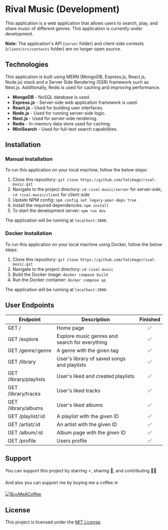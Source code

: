 # Rival Music (Development)

This application is a web application that allows users to search, play, and share music of different genres. This application is currently under development.

**Note:** The application's API (`server` folder) and client-side contexts (`client/src/contexts` folder) are no longer open source.

## Technologies

This application is built using MERN (MongoDB, Express.js, React.js, Node.js) stack and a Server Side Rendering (SSR) framework such as Next.js. Additionally, Redis is used for caching and improving performance.

* **MongoDB** - NoSQL database is used.
* **Express.js** - Server-side web application framework is used.
* **React.js** - Used for building user interfaces.
* **Node.js** - Used for running server-side logic.
* **Next.js** - Used for server-side rendering.
* **Redis** - In-memory data store used for caching.
* **MiniSearch** - Used for full-text search capabilities.

## Installation

### Manual Installation

To run this application on your local machine, follow the below steps:

1. Clone this repository: `git clone https://github.com/fatihege/rival-music.git`
2. Navigate to the project directory: `cd rival-music/server` for server-side, `cd rival-music/client` for client-side
3. Update NPM config: `npm config set legacy-peer-deps true`
4. Install the required dependencies: `npm install`
5. To start the development server: `npm run dev`

The application will be running at `localhost:3000`.

### Docker Installation

To run this application on your local machine using Docker, follow the below steps:

1. Clone this repository: `git clone https://github.com/fatihege/rival-music.git`
2. Navigate to the project directory: `cd rival-music`
3. Build the Docker image: `docker compose build`
4. Run the Docker container: `docker compose up`

The application will be running at `localhost:3000`.

## User Endpoints

| Endpoint               | Description                                    | Finished |
|------------------------|------------------------------------------------|:--------:|
| GET /                  | Home page                                      |    ✅    |
| GET /explore           | Explore music genres and search for everything |    ✅    |
| GET /genre/:genre      | A genre with the given tag                     |    ✅    |
| GET /library           | User's library of saved songs and playlists    |    ✅    |
| GET /library/playlists | User's liked and created playlists             |    ✅    |
| GET /library/tracks    | User's liked tracks                            |    ✅    |
| GET /library/albums    | User's liked albums                            |    ✅    |
| GET /playlist/:id      | A playlist with the given ID                   |    ✅    |
| GET /artist/:id        | An artist with the given ID                    |    ✅    |
| GET /album/:id         | Album page with the given ID                   |    ✅    |
| GET /profile           | Users profile                                  |    ✅    |

## Support
You can support this project by starring ⭐, sharing 📲, and contributing 👩‍💻

And also you can support me by buying me a coffee ☕️

[![BuyMeACoffee](https://img.shields.io/badge/Buy%20Me%20a%20Coffee-ffdd00?style=for-the-badge&logo=buy-me-a-coffee&logoColor=black)](https://buymeacoffee.com/fatihege)

## License

This project is licensed under the [MIT License](LICENSE).

